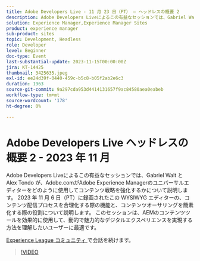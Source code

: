 ```yaml
---
title: Adobe Developers Live - 11 月 23 日（PT） – ヘッドレスの概要 2
description: Adobe Developers Liveによるこの有益なセッションでは、Gabriel Walt と Alex Tondo が、Adobe.comがAdobe Experience Managerのユニバーサルエディターをどのように使用してコンテンツ戦略を強化するかについて説明します。 2023 年 11 月 6 日（PT）に録画されたこの WYSIWYG エディターの、コンテンツ配信プロセスを合理化する際の機能と、コンテンツオーサリングを簡素化する際の役割について説明します。 このセッションは、AEMのコンテンツツールを効果的に使用して、動的で魅力的なデジタルエクスペリエンスを実現する方法を理解したいユーザーに最適です。
solution: Experience Manager,Experience Manager Sites
product: experience manager
sub-product: sites
topic: Development, Headless
role: Developer
level: Beginner
doc-type: Event
last-substantial-update: 2023-11-15T00:00:00Z
jira: KT-14425
thumbnail: 3425635.jpeg
exl-id: ee24d39f-0440-459c-b5c8-b05f2ab2e6c3
duration: 1963
source-git-commit: 9a297cda953d4414131657f9ac84580aea0eabeb
workflow-type: tm+mt
source-wordcount: '178'
ht-degree: 0%

---
```


# Adobe Developers Live ヘッドレスの概要 2 - 2023 年 11 月

Adobe Developers Liveによるこの有益なセッションでは、Gabriel Walt と Alex Tondo が、Adobe.comがAdobe Experience Managerのユニバーサルエディターをどのように使用してコンテンツ戦略を強化するかについて説明します。 2023 年 11 月 6 日（PT）に録画されたこの WYSIWYG エディターの、コンテンツ配信プロセスを合理化する際の機能と、コンテンツオーサリングを簡素化する際の役割について説明します。 このセッションは、AEMのコンテンツツールを効果的に使用して、動的で魅力的なデジタルエクスペリエンスを実現する方法を理解したいユーザーに最適です。

[Experience League コミュニティ ](https://adobe.ly/46ELi7X) で会話を続けます。

>[!VIDEO](https://video.tv.adobe.com/v/3425635/?learn=on)
